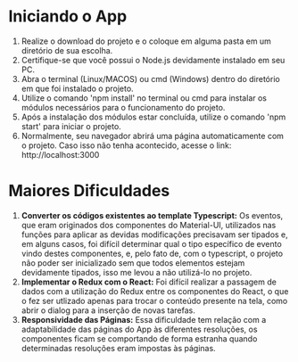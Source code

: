 # Iniciando o App

1) Realize o download do projeto e o coloque em alguma pasta em um diretório de sua escolha.
2) Certifique-se que você possui o Node.js devidamente instalado em seu PC.
3) Abra o terminal (Linux/MACOS) ou cmd (Windows) dentro do diretório em que foi instalado o projeto.
4) Utilize o comando 'npm install' no terminal ou cmd para instalar os módulos necessários para o funcionamento do projeto.
5) Após a instalação dos módulos estar concluída, utilize o comando 'npm start' para iniciar o projeto.
6) Normalmente, seu navegador abrirá uma página automaticamente com o projeto. Caso isso não tenha acontecido, acesse o link: http://localhost:3000

# Maiores Dificuldades

1) **Converter os códigos existentes ao template Typescript:** Os eventos, que eram originados dos componentes do Material-UI, utilizados nas funções para aplicar as devidas modificações precisavam ser tipados e, em alguns casos, foi difícil determinar qual o tipo específico de evento vindo destes componentes, e, pelo fato de, com o typescript, o projeto não poder ser inicializado sem que todos elementos estejam devidamente tipados, isso me levou a não utilizá-lo no projeto.
2) **Implementar o Redux com o React:** Foi difícil realizar a passagem de dados com a utilização do Redux entre os componentes do React, o que o fez ser utlizado apenas para trocar o conteúdo presente na tela, como abrir o dialog para a inserção de novas tarefas.
3) **Responsividade das Páginas:** Essa dificuldade tem relação com a adaptabilidade das páginas do App às diferentes resoluções, os componentes ficam se comportando de forma estranha quando determinadas resoluções eram impostas às páginas.
